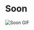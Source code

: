 # Soon

![Soon GIF]('./public/coding-typing.gif') <!-- Replace `path_to_your_gif.gif` with the actual path to your GIF file -->
